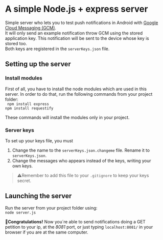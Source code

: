 # A simple Node.js + express server
Simple server who lets you to test push notifications in Android with [Google Cloud Messaging (GCM)](https://developers.google.com/cloud-messaging/ "Google Cloud Messaging").  
It will only send an example notification throw GCM using the stored application key. This notification will be sent to the device whose key is stored too.  
Both keys are registered in the `serverKeys.json` file. 

## Setting up the server
### Install modules
First of all, you have to install the node modules which are used in this server. In order to do that, run the following commands from your project folder:  
`` npm install express``  
`` npm install requestify  ``  

These commands will install the modules only in your project. 

### Server keys
To set up your keys file, you must
1. Change the name to the `serverKeys.json.changeme` file. Rename it to `serverKeys.json`.
2. Change the messages who appears instead of the keys, writing your own keys.  
>:warning:Remember to add this file to your `.gitignore` to keep your keys secret.

## Launching the server
Run the server from your project folder using:  
``node server.js``  

:tada:**Congratulations!** Now you´re able to send notifications doing a GET petition to your ip, at the *8081* port, or just typing ``localhost:8081/`` in your browser if you are at the same computer.
